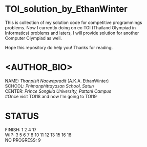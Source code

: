 # TOI_solution_by_EthanWinter

This is collection of my solution code for competitive programmings problems.
Now I currently doing on ex-TOI (Thailand Olympiad in Informatics) problems
and laters, I will provide solution for another Computer Olympiad as well.

Hope this repository do help you! Thanks for reading.

# <AUTHOR_BIO>
NAME: *Thanpisit Naowapradit* (A.K.A. EthanWinter)  <br />
SCHOOL: *Phimanphittayasan School, Satun*  <br />
CENTER: *Prince Songkla University, Pattani Campus*  <br />
#Once visit TOI18 and now I'm going to TOI19  <br />

# STATUS
FINISH: 1 2 4 17 <br />
WIP: 3 5 6 7 8 10 11 12 13 15 16 18 <br />
NO PROGRESS: 9 <br />
